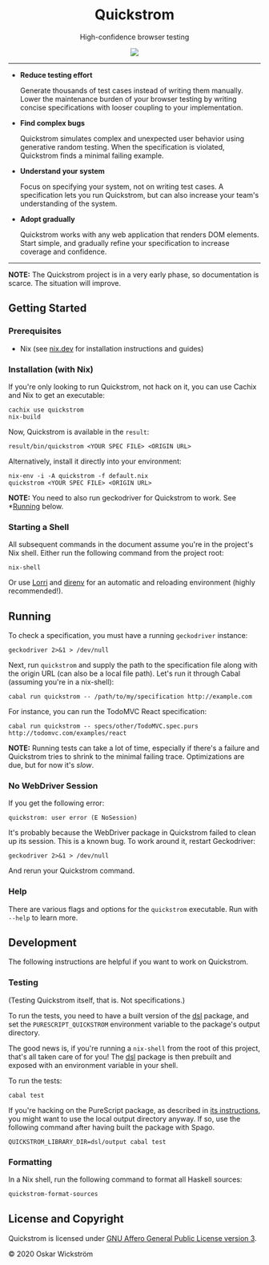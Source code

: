 <div align=center>
<h1>Quickstrom</h1>
<p>High-confidence browser testing</p>
<p>
  <img src="https://github.com/quickstrom/quickstrom/workflows/Test/badge.svg?branch=main" />
</p>
</div>

<hr>

- **Reduce testing effort**

  Generate thousands of test cases instead of writing them manually. Lower
  the maintenance burden of your browser testing by writing concise
  specifications with looser coupling to your implementation.

- **Find complex bugs**

  Quickstrom simulates complex and unexpected user behavior using generative
  random testing. When the specification is violated, Quickstrom finds a
  minimal failing example.

- **Understand your system**

  Focus on specifying your system, not on writing test cases. A specification
  lets you run Quickstrom, but can also increase your team's understanding of
  the system.

- **Adopt gradually**

  Quickstrom works with any web application that renders DOM elements. Start
  simple, and gradually refine your specification to increase coverage and
  confidence.

<hr>

**NOTE:** The Quickstrom project is in a very early phase, so documentation is
scarce. The situation will improve.

## Getting Started

### Prerequisites

- Nix (see [nix.dev](https://nix.dev/) for installation instructions and guides)

### Installation (with Nix)

If you're only looking to run Quickstrom, not hack on it, you can use Cachix
and Nix to get an executable:

```
cachix use quickstrom
nix-build
```

Now, Quickstrom is available in the `result`:

```
result/bin/quickstrom <YOUR SPEC FILE> <ORIGIN URL>
```

Alternatively, install it directly into your environment:

```
nix-env -i -A quickstrom -f default.nix
quickstrom <YOUR SPEC FILE> <ORIGIN URL>
```

**NOTE:** You need to also run geckodriver for Quickstrom to work. See \*[Running](#running) below.

### Starting a Shell

All subsequent commands in the document assume you're in the project's Nix
shell. Either run the following command from the project root:

```
nix-shell
```

Or use [Lorri](https://github.com/target/lorri) and
[direnv](https://direnv.net/) for an automatic and reloading environment
(highly recommended!).

## Running

To check a specification, you must have a running `geckodriver` instance:

```
geckodriver 2>&1 > /dev/null
```

Next, run `quickstrom` and supply the path to the specification file along with
the origin URL (can also be a local file path). Let's run it through Cabal
(assuming you're in a nix-shell):

```
cabal run quickstrom -- /path/to/my/specification http://example.com
```

For instance, you can run the TodoMVC React specification:

```
cabal run quickstrom -- specs/other/TodoMVC.spec.purs http://todomvc.com/examples/react
```

**NOTE:** Running tests can take a lot of time, especially if there's a
failure and Quickstrom tries to shrink to the minimal failing trace.
Optimizations are due, but for now it's _slow_.

### No WebDriver Session

If you get the following error:

```
quickstrom: user error (E NoSession)
```

It's probably because the WebDriver package in Quickstrom failed to clean up
its session. This is a known bug. To work around it, restart Geckodriver:

```
geckodriver 2>&1 > /dev/null
```

And rerun your Quickstrom command.

### Help

There are various flags and options for the `quickstrom` executable. Run with
`--help` to learn more.

## Development

The following instructions are helpful if you want to work on Quickstrom.

### Testing

(Testing Quickstrom itself, that is. Not specifications.)

To run the tests, you need to have a built version of the
[dsl](dsl) package, and set the
`PURESCRIPT_QUICKSTROM` environment variable to the package's output
directory.

The good news is, if you're running a `nix-shell` from the root of
this project, that's all taken care of for you! The
[dsl](dsl) package is then prebuilt and
exposed with an environment variable in your shell.

To run the tests:

```
cabal test
```

If you're hacking on the PureScript package, as described in [its
instructions](dsl/README.md), you might want to use the local
output directory anyway. If so, use the following command after having built
the package with Spago.

```
QUICKSTROM_LIBRARY_DIR=dsl/output cabal test
```

### Formatting

In a Nix shell, run the following command to format all Haskell sources:

```bash
quickstrom-format-sources
```

## License and Copyright

Quickstrom is licensed under [GNU Affero General Public License version 3](https://www.gnu.org/licenses/agpl-3.0.html).

&copy; 2020 Oskar Wickström
